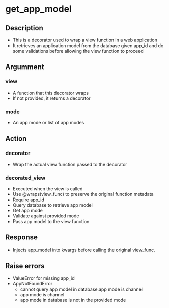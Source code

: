 # get_app_model

## Description
- This is a decorator used to wrap a view function in a web application
- It retrieves an application model from the database given app_id and do some validations before allowing the view function to proceed

## Argumment
### view
- A function that this decorator wraps
- If not provided, it returns a decorator
### mode
- An app mode or list of app modes

## Action
### decorator
- Wrap the actual view function passed to the decorator
### decorated_view
- Executed when the view is called
- Use @wraps(view_func) to preserve the original function metadata
- Require app_id
- Query database to retrieve app model
- Get app mode
- Validate against provided mode
- Pass app model to the view function

## Response
- Injects app_model into kwargs before calling the original view_func.

## Raise errors
- ValueError for missing app_id
- AppNotFoundError
    - cannot query app model in database.app mode is channel
    - app mode is channel
    - app mode in database is not in the provided mode

